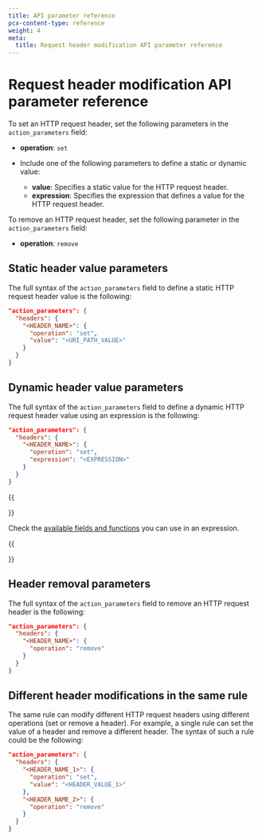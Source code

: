 ```yaml
---
title: API parameter reference
pcx-content-type: reference
weight: 4
meta:
  title: Request header modification API parameter reference
---
```


# Request header modification API parameter reference

To set an HTTP request header, set the following parameters in the `action_parameters` field:

*   **operation**: `set`
*   Include one of the following parameters to define a static or dynamic value:

    *   **value**: Specifies a static value for the HTTP request header.
    *   **expression**: Specifies the expression that defines a value for the HTTP request header.

To remove an HTTP request header, set the following parameter in the `action_parameters` field:

*   **operation**: `remove`

## Static header value parameters

The full syntax of the `action_parameters` field to define a static HTTP request header value is the following:

```json
"action_parameters": {
  "headers": {
    "<HEADER_NAME>": {
      "operation": "set",
      "value": "<URI_PATH_VALUE>"
    }
  }
}
```

## Dynamic header value parameters

The full syntax of the `action_parameters` field to define a dynamic HTTP request header value using an expression is the following:

```json
"action_parameters": {
  "headers": {
    "<HEADER_NAME>": { 
      "operation": "set",
      "expression": "<EXPRESSION>"
    }
  }
}
```

{{<Aside type="note">}}

Check the [available fields and functions](/rules/transform/request-header-modification/reference/fields-functions/) you can use in an expression.

{{</Aside>}}

## Header removal parameters

The full syntax of the `action_parameters` field to remove an HTTP request header is the following:

```json
"action_parameters": {
  "headers": {
    "<HEADER_NAME>": { 
      "operation": "remove"
    }
  }
}
```

## Different header modifications in the same rule

The same rule can modify different HTTP request headers using different operations (set or remove a header). For example, a single rule can set the value of a header and remove a different header. The syntax of such a rule could be the following:

```json
"action_parameters": {
  "headers": {
    "<HEADER_NAME_1>": { 
      "operation": "set",
      "value": "<HEADER_VALUE_1>"
    }, 
    "<HEADER_NAME_2>": {
      "operation": "remove"
    }
  }
}
```
